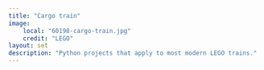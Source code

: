 ```yaml
---
title: "Cargo train"
image:
    local: "60198-cargo-train.jpg"
    credit: "LEGO"
layout: set
description: "Python projects that apply to most modern LEGO trains."
---
```

